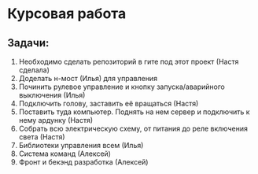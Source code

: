 # Курсовая работа
## Задачи: 
1. Необходимо сделать репозиторий в гите под этот проект (Настя сделала)
2. Доделать н-мост (Илья) для управления
3. Починить рулевое управление и кнопку запуска/аварийного выключения (Илья)
4. Подключить голову, заставить её вращаться (Настя)
5. Поставить туда компьютер. Поднять на нем сервер и подключить к нему ардунку (Настя)
6. Собрать всю электрическую схему, от питания до реле включения света (Настя)
7. Библиотеки управления всем (Илья)
8. Система команд (Алексей)
9. Фронт и бекэнд разработка (Алексей) 
